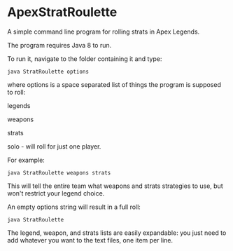 # ApexStratRoulette

A simple command line program for rolling strats in Apex Legends.

The program requires Java 8 to run.

To run it, navigate to the folder containing it and type:

    java StratRoulette options

where options is a space separated list of things the program is supposed to roll:

legends

weapons

strats

solo - will roll for just one player.


For example:

    java StratRoulette weapons strats

This will tell the entire team what weapons and strats strategies to use, but won't restrict your legend choice.

An empty options string will result in a full roll:

    java StratRoulette


The legend, weapon, and strats lists are easily expandable: you just need to add whatever you want to the text files, one item per line.